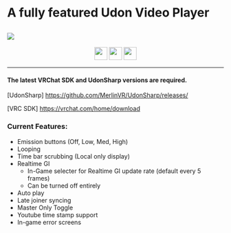 # A fully featured Udon Video Player
![](https://raw.githubusercontent.com/VrcUdon/UdonVideoplayer/main/.github/World%20Icon_small.png)
---------------------

<p align="center">
  <a href="https://www.patreon.com/TakatoandBeast" target="_blank">
    <img src="https://raw.githubusercontent.com/VrcUdon/Udon/master/.github/Icon/Patreon%20Button.png" height="30"></a>
  <a href="http://discord.gg/dpuxmxr" target="_blank">
    <img src="https://raw.githubusercontent.com/VrcUdon/Udon/master/.github/Icon/Discord%20Button.png" height="30"></a>
  <a href="https://ko-fi.com/takatoandbeast" target="_blank">
    <img src="https://www.ko-fi.com/img/githubbutton_sm.svg" height="30"></a>
</p>

---------------------

#### The latest VRChat SDK and UdonSharp versions are required.

[UdonSharp] https://github.com/MerlinVR/UdonSharp/releases/

[VRC SDK] https://vrchat.com/home/download

### Current Features:
- Emission buttons (Off, Low, Med, High)
- Looping
- Time bar scrubbing (Local only display)
- Realtime GI
  - In-Game selecter for Realtime GI update rate (default every 5 frames)
  - Can be turned off entirely
- Auto play
- Late joiner syncing
- Master Only Toggle
- Youtube time stamp support
- In-game error screens
